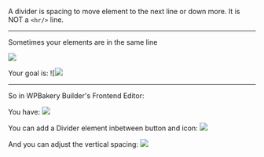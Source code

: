 
A divider is spacing to move element to the next line or down more. It is NOT a `<hr/>` line.

---


Sometimes your elements are in the same line

![](https://i.imgur.com/6DrcBRG.png)

Your goal is:
![![](https://i.imgur.com/mToifPv.png)

---

So in WPBakery Builder's Frontend Editor:

You have:
![](https://i.imgur.com/fWZouhw.png)

You can add a Divider element inbetween button and icon:
![](https://i.imgur.com/sEO2Edb.png)

And you can adjust the vertical spacing:
![](https://i.imgur.com/FcjY2dM.png)

